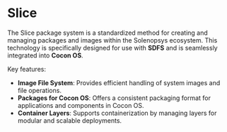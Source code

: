 # Slice

The Slice package system is a standardized method for creating and managing packages and images within the Solenopsys ecosystem. This technology is specifically designed for use with **SDFS** and is seamlessly integrated into **Cocon OS**.

Key features:

- **Image File System**: Provides efficient handling of system images and file operations.
- **Packages for Cocon OS**: Offers a consistent packaging format for applications and components in Cocon OS.
- **Container Layers**: Supports containerization by managing layers for modular and scalable deployments.
